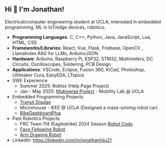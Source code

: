 ## Hi 👋 I'm Jonathan!

Electrical/computer engineering student at UCLA; interested in embedded programming, ML in IoT/edge devices, robotics.

- **Programming Languages**: C, C++, Python, Java, JavaScript, Lua, HTML, CSS
- **Frameworks/Libraries**: React, Vue, Flask, Firebase, OpenCV , LlamaIndex RAG for LLMs, ArduinoJSON
- **Hardware**: Arduino, Raspberry Pi, ESP32, STM32, Multimeters, DC Circuits, Oscilloscopes, Soldering, PCB Design
- **Applications**: VSCode, Eclipse, Fusion 360, KiCad, Photoshop, Ultimaker Cura, EasyEDA, LTspice
- SWE Experience
  - Summer 2025: Roblox (Help Page Project)
  - Jan - May 2025: [Mobiverse Project](https://github.com/ucla-mobility/MobiVerse) - Mobility Lab @ UCLA
- Embedded Programming Projects
  - [Transit Display](https://github.com/jonathanhliu21/TransitDisplay)
  - Micromouse - IEEE @ UCLA (Designed a maze-solving robot car)
  - [BikeDashboardPlus](https://github.com/jonathanhliu21/BikeDashboardPlus)
- Past Robotics Projects
  - FRC Team 114 (Eaglestrike) 2024 Season [Robot Code](https://github.com/jonathanhliu21/2024-RobotCode)
  - [Face Following Robot](https://github.com/jonathanhliu21/FaceFollower)
  - [Arm Drawing Robot](https://github.com/jonathanhliu21/arm_drawer)
- LinkedIn: https://linkedin.com/in/jonathanhliu21
